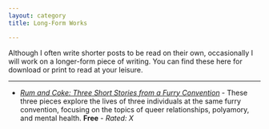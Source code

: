 ```yaml
---
layout: category
title: Long-Form Works

---
```


Although I often write shorter posts to be read on their own, occasionally I will work on a longer-form piece of writing.  You can find these here for download or print to read at your leisure.

-----

* [*Rum and Coke: Three Short Stories from a Furry Convention*](rum-and-coke) - These three pieces explore the lives of three individuals at the same furry convention, focusing on the topics of queer relationships, polyamory, and mental health. **Free** - *Rated: X*
